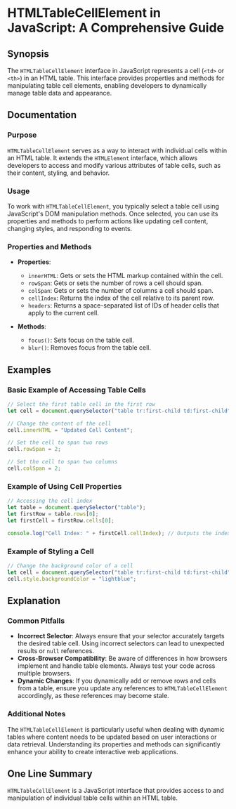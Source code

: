 <!--
Meta Description: # HTMLTableCellElement in JavaScript: A Comprehensive Guide ## Synopsis The `HTMLTableCellElement` interface in JavaScript represents a cell (`<td>` o...
Meta Keywords: cell, table, htmltablecellelement, javascript, cells
-->

# HTMLTableCellElement in JavaScript: A Comprehensive Guide

## Synopsis
The `HTMLTableCellElement` interface in JavaScript represents a cell (`<td>` or `<th>`) in an HTML table. This interface provides properties and methods for manipulating table cell elements, enabling developers to dynamically manage table data and appearance.

## Documentation
### Purpose
`HTMLTableCellElement` serves as a way to interact with individual cells within an HTML table. It extends the `HTMLElement` interface, which allows developers to access and modify various attributes of table cells, such as their content, styling, and behavior.

### Usage
To work with `HTMLTableCellElement`, you typically select a table cell using JavaScript's DOM manipulation methods. Once selected, you can use its properties and methods to perform actions like updating cell content, changing styles, and responding to events.

### Properties and Methods
- **Properties**:
  - `innerHTML`: Gets or sets the HTML markup contained within the cell.
  - `rowSpan`: Gets or sets the number of rows a cell should span.
  - `colSpan`: Gets or sets the number of columns a cell should span.
  - `cellIndex`: Returns the index of the cell relative to its parent row.
  - `headers`: Returns a space-separated list of IDs of header cells that apply to the current cell.

- **Methods**:
  - `focus()`: Sets focus on the table cell.
  - `blur()`: Removes focus from the table cell.

## Examples
### Basic Example of Accessing Table Cells
```javascript
// Select the first table cell in the first row
let cell = document.querySelector("table tr:first-child td:first-child");

// Change the content of the cell
cell.innerHTML = "Updated Cell Content";

// Set the cell to span two rows
cell.rowSpan = 2;

// Set the cell to span two columns
cell.colSpan = 2;
```

### Example of Using Cell Properties
```javascript
// Accessing the cell index
let table = document.querySelector("table");
let firstRow = table.rows[0];
let firstCell = firstRow.cells[0];

console.log("Cell Index: " + firstCell.cellIndex); // Outputs the index of the first cell
```

### Example of Styling a Cell
```javascript
// Change the background color of a cell
let cell = document.querySelector("table tr:first-child td:first-child");
cell.style.backgroundColor = "lightblue";
```

## Explanation
### Common Pitfalls
- **Incorrect Selector**: Always ensure that your selector accurately targets the desired table cell. Using incorrect selectors can lead to unexpected results or `null` references.
- **Cross-Browser Compatibility**: Be aware of differences in how browsers implement and handle table elements. Always test your code across multiple browsers.
- **Dynamic Changes**: If you dynamically add or remove rows and cells from a table, ensure you update any references to `HTMLTableCellElement` accordingly, as these references may become stale.

### Additional Notes
The `HTMLTableCellElement` is particularly useful when dealing with dynamic tables where content needs to be updated based on user interactions or data retrieval. Understanding its properties and methods can significantly enhance your ability to create interactive web applications.

## One Line Summary
`HTMLTableCellElement` is a JavaScript interface that provides access to and manipulation of individual table cells within an HTML table.
